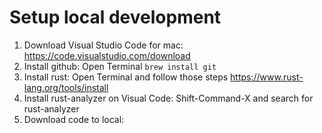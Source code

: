 # Setup local development
1. Download Visual Studio Code for mac: https://code.visualstudio.com/download
2. Install github: Open Terminal
 `brew install git`
3. Install rust: Open Terminal and follow those steps https://www.rust-lang.org/tools/install
4. Install rust-analyzer on Visual Code: Shift-Command-X and search for rust-analyzer 
5. Download code to local:


